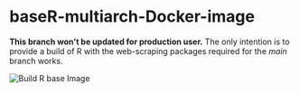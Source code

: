 # baseR-multiarch-Docker-image
  
**This branch won't be updated for production user.** The only intention is to provide a build of R with the web-scraping packages required for the _main_ branch works.

![Build R base Image](https://github.com/dr2pedro/baseR-multiarch-Docker-image/workflows/Build%20R%20base%20Image/badge.svg?branch=master)
